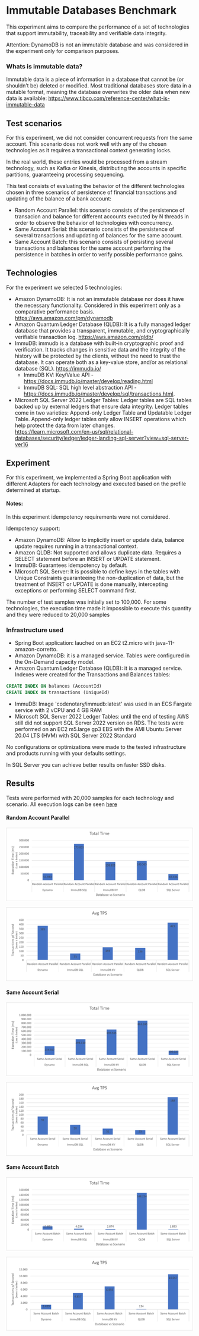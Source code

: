 
# Immutable Databases Benchmark

This experiment aims to compare the performance of a set of technologies that support immutability, traceability and verifiable data integrity.

Attention: DynamoDB is not an immutable database and was considered in the experiment only for comparison purposes.

### Whats is immutable data? 

Immutable data is a piece of information in a database that cannot be (or shouldn’t be) deleted or modified. Most traditional databases store data in a mutable format, meaning the database overwrites the older data when new data is available: https://www.tibco.com/reference-center/what-is-immutable-data

## Test scenarios

For this experiment, we did not consider concurrent requests from the same account. This scenario does not work well with any of the chosen technologies as it requires a transactional context generating locks.

In the real world, these entries would be processed from a stream technology, such as Kafka or Kinesis, distributing the accounts in specific partitions, guaranteeing processing sequencing.

This test consists of evaluating the behavior of the different technologies chosen in three scenarios of persistence of financial transactions and updating of the balance of a bank account:

- Random Account Parallel: this scenario consists of the persistence of transacion and balance for different accounts executed by N threads in order to observe the behavior of technologies with concurrency.
- Same Account Serial: this scenario consists of the persistence of several transactions and updating of balances for the same account.
- Same Account Batch: this scenario consists of persisting several transactions and balances for the same account performing the persistence in batches in order to verify possible performance gains.


## Technologies

For the experiment we selected 5 technologies:

- Amazon DynamoDB: It is not an immutable database nor does it have the necessary functionality. Considered in this experiment only as a comparative performance basis. https://aws.amazon.com/pm/dynamodb
- Amazon Quantum Ledger Database (QLDB): It is a fully managed ledger database that provides a transparent, immutable, and cryptographically verifiable transaction log. https://aws.amazon.com/qldb/
- ImmuDB: immudb is a database with built-in cryptographic proof and verification. It tracks changes in sensitive data and the integrity of the history will be protected by the clients, without the need to trust the database. It can operate both as a key-value store, and/or as relational database (SQL). https://immudb.io/
  - ImmuDB KV: Key/Value API - https://docs.immudb.io/master/develop/reading.html
  - ImmuDB SQL: SQL high level abstraction API - https://docs.immudb.io/master/develop/sql/transactions.html.
- Microsoft SQL Server 2022 Ledger Tables: Ledger tables are SQL tables backed up by external ledgers that ensure data integrity. Ledger tables come in two varieties: Append-only Ledger Table and Updatable Ledger Table. Append-only ledger tables only allow INSERT operations which help protect the data from later changes. https://learn.microsoft.com/en-us/sql/relational-databases/security/ledger/ledger-landing-sql-server?view=sql-server-ver16
## Experiment

For this experiment, we implemented a Spring Boot application with different Adapters for each technology and executed based on the profile determined at startup.

#### Notes: 

In this experiment idempotency requirements were not considered.

Idempotency support:
- Amazon DynamoDB: Allow to implicitly insert or update data, balance update requires running in a transactional context.
- Amazon QLDB: Not supported and allows duplicate data. Requires a SELECT statement before an INSERT or UPDATE statement.
- ImmuDB: Guarantees idempotency by default.
- Microsoft SQL Server: It is possible to define keys in the tables with Unique Constraints guaranteeing the non-duplication of data, but the treatment of INSERT or UPDATE is done manually, intercepting exceptions or performing SELECT command first.


The number of test samples was initially set to 100,000. For some technologies, the execution time made it impossible to execute this quantity and they were reduced to 20,000 samples

### Infrastructure used

- Spring Boot application: lauched on an EC2 t2.micro with java-11-amazon-corretto.
- Amazon DynamoDB: it is a managed service. Tables were configured in the On-Demand capacity model.
- Amazon Quantum Ledger Database (QLDB): it is a managed service. Indexes were created for the Transactions and Balances tables:

```sql
CREATE INDEX ON balances (AccountId)
CREATE INDEX ON transactions (UniqueId)
```

- ImmuDB: Image 'codenotary/immudb:latest' was used in an ECS Fargate service with 2 vCPU and 4 GB RAM
- Microsoft SQL Server 2022 Ledger Tables: until the end of testing AWS still did not support SQL Server 2022 version on RDS. The tests were performed on an EC2 m5.large gp3 EBS with the AMI Ubuntu Server 20.04 LTS (HVM) with SQL Server 2022 Standard

No configurations or optimizations were made to the tested infrastructure and products running with your defaults settings.

In SQL Server you can achieve better results on faster SSD disks.

## Results

Tests were performed with 20,000 samples for each technology and scenario. All execution logs can be seen [here](./benchmark/logs)

#### Random Account Parallel

![Random Account Parallel Total Time](benchmark/random_account_parallel_databases_total_time.png)

![Random Account Parallel Avg Tps](benchmark/random_account_parallel_databases_avg_tps.png)

#### Same Account Serial

![Same Account Serial Total Time](benchmark/same_account_serial_databases_total_time.png)

![Same Account Serial Avg Tps](benchmark/same_account_serial_databases_avg_tps.png)

#### Same Account Batch

![Same Account Batch Total Time](benchmark/same_account_batch_databases_total_time.png)

![Same Account Batch Avg Tps](benchmark/same_account_batch_databases_avg_tps.png)


